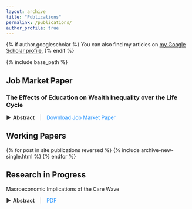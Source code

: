 ```yaml
---
layout: archive
title: "Publications"
permalink: /publications/
author_profile: true
---
```


{% if author.googlescholar %}
  You can also find my articles on <u><a href="{{author.googlescholar}}">my Google Scholar profile</a>.</u>
{% endif %}

{% include base_path %}

## Job Market Paper

### The Effects of Education on Wealth Inequality over the Life Cycle

<span class="abstract-toggle" onclick="toggleAbstract('jmp-abstract')">
  <span class="triangle">&#9654;</span> Abstract
</span> 
<span class="separator">|</span> 
<a href="https://fernandoloaizae.github.io/files/Loaiza_JMP23.pdf" class="download-link">Download Job Market Paper</a>
<div id="jmp-abstract" style="display:none; margin-top: 10px;">
This study investigates the causal relationship between education and wealth accumulation. Utilizing three distinct identification strategies, the research analyzes a panel dataset from the United States, encompassing two generations, to explore the dynamics of this relationship. The empirical findings indicate that higher educational attainment, particularly at the college and postgraduate levels, leads to a significant increase in lifetime wealth. This effect varies based on an individual's life stage, their position within the wealth distribution, and the level of education attained. Subsequently, the paper develops a life-cycle heterogeneous agents model to assess the impact of educational policies on wealth accumulation. Calibrated using U.S. data, this model focuses on policies aimed at enhancing the quality and quantity of higher education. The analysis reveals that increasing the proportion of college-educated individuals could potentially reduce wealth inequality. This study contributes to the understanding of education as a relevant factor in wealth generation and distribution.
</div>



## Working Papers

{% for post in site.publications reversed %}
  {% include archive-new-single.html %}
{% endfor %}

## Research in Progress


Macroeconomic Implications of the Care Wave 

<span class="abstract-toggle" onclick="toggleAbstract('bbf-abstract')">
  <span class="triangle">&#9654;</span> Abstract
</span> 
<span class="separator">|</span> 
<a href="https://fernandoloaizae.github.io/files/WP6_Deliverable.pdf" class="download-link">PDF</a>
<div id="bbf-abstract" style="display:none; margin-top: 10px;">
This document describes the construction of an overlapping generations (OLG) model that projects the macroeconomic implications of the major demographic changes happening in Europe in the 21st century, with a focus on two key trends: the retirement of the 'baby boomer' generation and the increasing need for long-term care (LTC). As the 'baby boomers' retire, significant changes are happening in European societies, especially in how pensions are handled and the growing demand for LTC. This research examines the economic and social effects of these changes, putting a spotlight on how an aging population interacts with labor supply and social inequalities. The model includes features such as heterogeneity of health and the resulting provision of care. The hypotheses this research investigates are that these demographic changes, especially the rising need for LTC, will slow down economic growth in Europe and that the increasing cost of LTC will hit lowerincome families harder, making social inequalities worse, and affecting the labor supply of women. By using a detailed OLG model that will be calibrated to represent continental Europe, we aim to show the trade-offs between financial stability, social welfare, and fairness across generations in the face of Europe's changing demographics. The model’s results are meant to help policymakers find a balance between meeting the needs of an aging population and maintaining the overall economic and social health of European societies. 
</div>



<style>
.abstract-toggle {
  cursor: pointer;
  color: #333;
  font-weight: bold;
  display: inline-flex;
  align-items: center;
}

.triangle {
  margin-right: 5px;
  transition: transform 0.3s ease;
}

#jmp-abstract[open] .triangle {
  transform: rotate(90deg);
}

.separator {
  margin: 0 10px;
  color: #ccc;
}

.download-link {
  color: #1e90ff;
  text-decoration: none;
}

.download-link:hover {
  text-decoration: underline;
}
</style>

<script>
  function toggleAbstract(id) {
    var element = document.getElementById(id);
    var triangle = element.previousElementSibling.querySelector('.triangle');
    if (element.style.display === "none") {
      element.style.display = "block";
      triangle.style.transform = "rotate(90deg)";
    } else {
      element.style.display = "none";
      triangle.style.transform = "rotate(0deg)";
    }
  }
</script>
